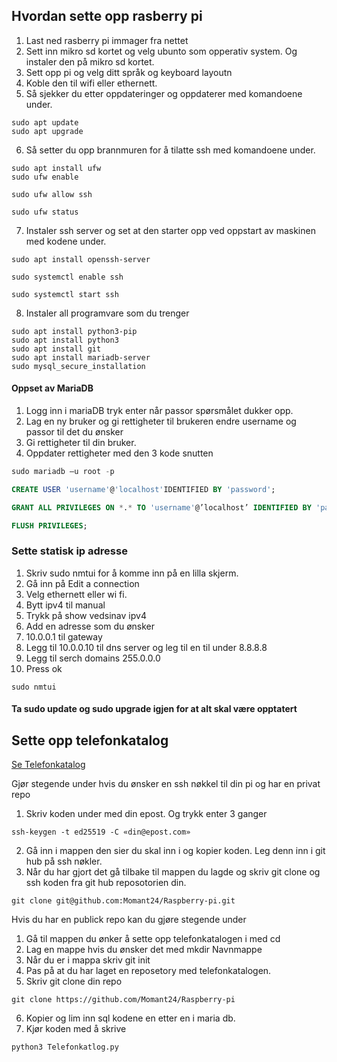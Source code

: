 ## Hvordan sette opp rasberry pi
1. Last ned rasberry pi immager fra nettet 
2. Sett inn mikro sd kortet og velg ubunto som opperativ system. Og instaler den på mikro sd kortet.
3. Sett opp pi og velg ditt språk og keyboard layoutn
4. Koble den til wifi eller ethernett.
5. Så sjekker du etter oppdateringer og oppdaterer med komandoene under.

``` console
sudo apt update
sudo apt upgrade
```
6. Så setter du opp brannmuren for å tilatte ssh med komandoene under.
``` console
sudo apt install ufw
sudo ufw enable

sudo ufw allow ssh

sudo ufw status 
```
7. Instaler ssh server og set at den starter opp ved oppstart av maskinen med kodene under.
``` console
sudo apt install openssh-server

sudo systemctl enable ssh

sudo systemctl start ssh
```
8. Instaler all programvare som du trenger
``` console
sudo apt install python3-pip
sudo apt install python3
sudo apt install git
sudo apt install mariadb-server 
sudo mysql_secure_installation
```
#### Oppset av MariaDB
1. Logg inn i mariaDB tryk enter når passor spørsmålet dukker opp.
2. Lag en ny bruker og gi rettigheter til brukeren endre username og passor til det du ønsker
3. Gi rettigheter til din bruker. 
4. Oppdater rettigheter med den 3 kode snutten
``` sql
sudo mariadb –u root -p

CREATE USER 'username'@'localhost'IDENTIFIED BY 'password';

GRANT ALL PRIVILEGES ON *.* TO 'username'@’localhost’ IDENTIFIED BY 'password';

FLUSH PRIVILEGES;
```
### Sette statisk ip adresse
1. Skriv sudo nmtui for å komme inn på en lilla skjerm.
2. Gå inn på Edit  a connection
3. Velg ethernett eller wi fi.
4. Bytt ipv4 til manual
5. Trykk på show vedsinav ipv4
6. Add en adresse som du ønsker
7. 10.0.0.1 til gateway
8. Legg til 10.0.0.10 til dns server og leg til en til under 8.8.8.8
9. Legg til serch domains 255.0.0.0
10. Press ok
``` console
sudo nmtui
```
#### Ta sudo update og sudo upgrade igjen for at alt skal være opptatert

## Sette opp telefonkatalog
[Se Telefonkatalog](Python/telefonkatalog_oppdatert_sql.py)

Gjør stegende under hvis du ønsker en ssh nøkkel til din pi og har en privat repo
1. Skriv koden under med din epost. Og trykk enter 3 ganger
``` comand
ssh-keygen -t ed25519 -C «din@epost.com»
``` 
2. Gå inn i mappen den sier du skal inn i og kopier koden. Leg denn inn i git hub på ssh nøkler.
3. Når du har gjort det gå tilbake til mappen du lagde og skriv git clone og ssh koden fra git hub reposotorien din.
```comand
git clone git@github.com:Momant24/Raspberry-pi.git
```
Hvis du har en publick repo kan du gjøre stegende under
1. Gå til mappen du ønker å sette opp telefonkatalogen i med cd
2. Lag en mappe hvis du ønsker det med mkdir Navnmappe
3. Når du er i mappa skriv git init
4. Pas på at du har laget en reposetory med telefonkatalogen.
5. Skriv git clone din repo
```comand
git clone https://github.com/Momant24/Raspberry-pi
```
6. Kopier og lim inn sql kodene en etter en i maria db.
7. Kjør koden med å skrive 
``` comand
python3 Telefonkatlog.py
``` 
